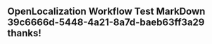 <properties
ms.topic="hero-topic"
ms.test1="hero-topic"
ms.test2="test"/>

## OpenLocalization Workflow Test MarkDown 39c6666d-5448-4a21-8a7d-baeb63ff3a29 thanks!
